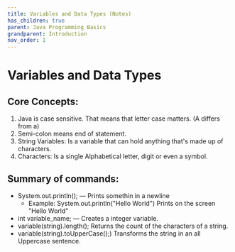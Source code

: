 ```yaml
---
title: Variables and Data Types (Notes)
has_children: true
parent: Java Programming Basics
grandparent: Introduction
nav_order: 1
---
```


# Variables and Data Types

## Core Concepts:
1. Java is case sensitive.
That means that letter case matters. (A differs from a)
2. Semi-colon means end of statement.
3. String Variables: Is a variable that can hold anything that's made up of characters.
4. Characters: Is a single Alphabetical letter, digit or even a symbol.

## Summary of commands:
* System.out.println(); — Prints somethin in a newline
    * Example: System.out.println("Hello World") Prints on the screen "Hello World"
* int variable_name; — Creates a integer variable.
* variable(string).length(); Returns the count of the characters of a string.
* variable(string).toUpperCase();) Transforms the string in an all Uppercase sentence.
